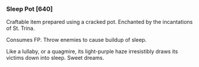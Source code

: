 ### Sleep Pot [640]

Craftable item prepared using a cracked pot. Enchanted by the incantations of St. Trina.

Consumes FP. Throw enemies to cause buildup of sleep.

Like a lullaby, or a quagmire, its light-purple haze irresistibly draws its victims down into sleep. Sweet dreams.